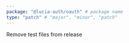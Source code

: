 ```yaml
---
package: "@lucia-auth/oauth" # package name
type: "patch" # "major", "minor", "patch"
---
```


Remove test files from release